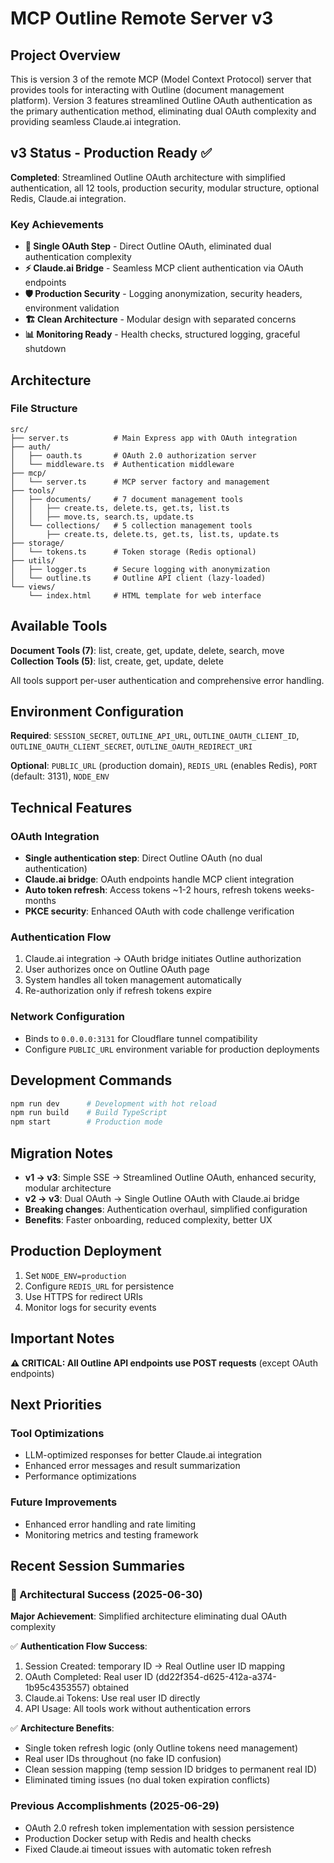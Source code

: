 # MCP Outline Remote Server v3

## Project Overview
This is version 3 of the remote MCP (Model Context Protocol) server that provides tools for interacting with Outline (document management platform). Version 3 features streamlined Outline OAuth authentication as the primary authentication method, eliminating dual OAuth complexity and providing seamless Claude.ai integration.

## v3 Status - Production Ready ✅

**Completed**: Streamlined Outline OAuth architecture with simplified authentication, all 12 tools, production security, modular structure, optional Redis, Claude.ai integration.

### Key Achievements
- **🔐 Single OAuth Step** - Direct Outline OAuth, eliminated dual authentication complexity
- **⚡ Claude.ai Bridge** - Seamless MCP client authentication via OAuth endpoints
- **🛡️ Production Security** - Logging anonymization, security headers, environment validation
- **🏗️ Clean Architecture** - Modular design with separated concerns
- **📊 Monitoring Ready** - Health checks, structured logging, graceful shutdown

## Architecture

### File Structure
```
src/
├── server.ts          # Main Express app with OAuth integration
├── auth/
│   ├── oauth.ts       # OAuth 2.0 authorization server
│   └── middleware.ts  # Authentication middleware  
├── mcp/
│   └── server.ts      # MCP server factory and management
├── tools/
│   ├── documents/     # 7 document management tools
│   │   ├── create.ts, delete.ts, get.ts, list.ts
│   │   ├── move.ts, search.ts, update.ts
│   └── collections/   # 5 collection management tools
│       ├── create.ts, delete.ts, get.ts, list.ts, update.ts
├── storage/
│   └── tokens.ts      # Token storage (Redis optional)
├── utils/
│   ├── logger.ts      # Secure logging with anonymization
│   └── outline.ts     # Outline API client (lazy-loaded)
└── views/
    └── index.html     # HTML template for web interface
```

## Available Tools

**Document Tools (7)**: list, create, get, update, delete, search, move  
**Collection Tools (5)**: list, create, get, update, delete

All tools support per-user authentication and comprehensive error handling.

## Environment Configuration

**Required**: `SESSION_SECRET`, `OUTLINE_API_URL`, `OUTLINE_OAUTH_CLIENT_ID`, `OUTLINE_OAUTH_CLIENT_SECRET`, `OUTLINE_OAUTH_REDIRECT_URI`

**Optional**: `PUBLIC_URL` (production domain), `REDIS_URL` (enables Redis), `PORT` (default: 3131), `NODE_ENV`

## Technical Features

### OAuth Integration
- **Single authentication step**: Direct Outline OAuth (no dual authentication)
- **Claude.ai bridge**: OAuth endpoints handle MCP client integration
- **Auto token refresh**: Access tokens ~1-2 hours, refresh tokens weeks-months
- **PKCE security**: Enhanced OAuth with code challenge verification

### Authentication Flow
1. Claude.ai integration → OAuth bridge initiates Outline authorization
2. User authorizes once on Outline OAuth page
3. System handles all token management automatically
4. Re-authorization only if refresh tokens expire

### Network Configuration
- Binds to `0.0.0.0:3131` for Cloudflare tunnel compatibility
- Configure `PUBLIC_URL` environment variable for production deployments

## Development Commands
```bash
npm run dev      # Development with hot reload
npm run build    # Build TypeScript
npm start        # Production mode
```

## Migration Notes
- **v1 → v3**: Simple SSE → Streamlined Outline OAuth, enhanced security, modular architecture
- **v2 → v3**: Dual OAuth → Single Outline OAuth with Claude.ai bridge  
- **Breaking changes**: Authentication overhaul, simplified configuration
- **Benefits**: Faster onboarding, reduced complexity, better UX

## Production Deployment
1. Set `NODE_ENV=production`
2. Configure `REDIS_URL` for persistence  
3. Use HTTPS for redirect URIs
4. Monitor logs for security events

## Important Notes

**⚠️ CRITICAL: All Outline API endpoints use POST requests** (except OAuth endpoints)

## Next Priorities

### Tool Optimizations
- LLM-optimized responses for better Claude.ai integration
- Enhanced error messages and result summarization
- Performance optimizations

### Future Improvements  
- Enhanced error handling and rate limiting
- Monitoring metrics and testing framework

## Recent Session Summaries

### 🎉 Architectural Success (2025-06-30)
**Major Achievement**: Simplified architecture eliminating dual OAuth complexity

✅ **Authentication Flow Success**:
1. Session Created: temporary ID → Real Outline user ID mapping
2. OAuth Completed: Real user ID (dd22f354-d625-412a-a374-1b95c4353557) obtained  
3. Claude.ai Tokens: Use real user ID directly
4. API Usage: All tools work without authentication errors

✅ **Architecture Benefits**:
- Single token refresh logic (only Outline tokens need management)
- Real user IDs throughout (no fake ID confusion)
- Clean session mapping (temp session ID bridges to permanent real ID)
- Eliminated timing issues (no dual token expiration conflicts)

### Previous Accomplishments (2025-06-29)
- OAuth 2.0 refresh token implementation with session persistence
- Production Docker setup with Redis and health checks  
- Fixed Claude.ai timeout issues with automatic token refresh
